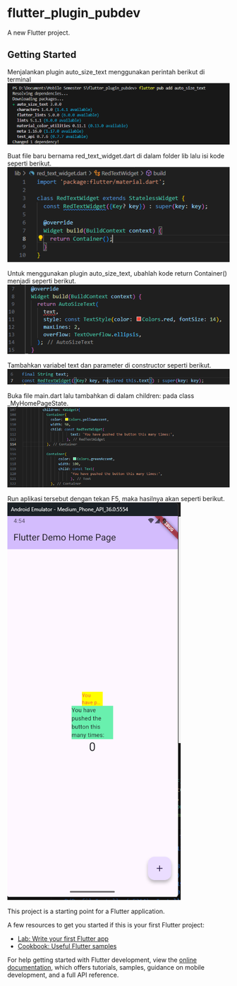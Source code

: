 # flutter_plugin_pubdev

A new Flutter project.

## Getting Started

Menjalankan plugin auto_size_text menggunakan perintah berikut di terminal
![screenshot hello_world](image/01.png)

Buat file baru bernama red_text_widget.dart di dalam folder lib lalu isi kode seperti berikut.
![screenshot hello_world](image/02.png)

Untuk menggunakan plugin auto_size_text, ubahlah kode return Container() menjadi seperti berikut.
![screenshot hello_world](image/04.png)

Tambahkan variabel text dan parameter di constructor seperti berikut.
![screenshot hello_world](image/05.png)

Buka file main.dart lalu tambahkan di dalam children: pada class _MyHomePageState.
![screenshot hello_world](image/06.png)

Run aplikasi tersebut dengan tekan F5, maka hasilnya akan seperti berikut.
![screenshot hello_world](image/07.png)

This project is a starting point for a Flutter application.

A few resources to get you started if this is your first Flutter project:

- [Lab: Write your first Flutter app](https://docs.flutter.dev/get-started/codelab)
- [Cookbook: Useful Flutter samples](https://docs.flutter.dev/cookbook)

For help getting started with Flutter development, view the
[online documentation](https://docs.flutter.dev/), which offers tutorials,
samples, guidance on mobile development, and a full API reference.
